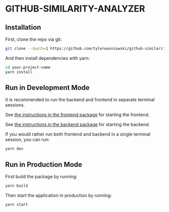 # GITHUB-SIMILARITY-ANALYZER

## Installation

First, clone the repo via git:

```bash
git clone --depth=1 https://github.com/tylerwasniowski/github-similarity-analyzer.git your-project-name
```

And then install dependencies with yarn:

```bash
cd your-project-name
yarn install
```

## Run in Development Mode

It is recommended to run the backend and frontend in separate terminal sessions.

See [the instructions in the frontend package](./packages/frontend#github-similarity-analyzer-frontend) for starting the frontend.

See [the instructions in the backend package](./packages/backend#github-similarity-analyzer-backend) for starting the backend.

If you would rather run both frontend and backend in a single terminal session, you can run:

```bash
yarn dev
```

## Run in Production Mode

First build the package by running:

```bash
yarn build
```

Then start the application in production by running:

```bash
yarn start
```
